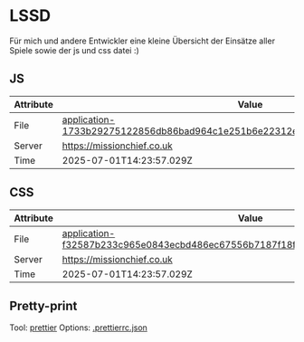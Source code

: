# LSSD

Für mich und andere Entwickler eine kleine Übersicht der Einsätze aller Spiele sowie der js und css datei :)

<!-- automated -->

## JS

| Attribute | Value                                                                                                                                                                                                |
| --------- | ---------------------------------------------------------------------------------------------------------------------------------------------------------------------------------------------------- |
| File      | [application-1733b29275122856db86bad964c1e251b6e22312e7204c69d3b746128608adca.js](https://missionchief.co.uk/assets/application-1733b29275122856db86bad964c1e251b6e22312e7204c69d3b746128608adca.js) |
| Server    | https://missionchief.co.uk                                                                                                                                                                           |
| Time      | 2025-07-01T14:23:57.029Z                                                                                                                                                                             |

## CSS

| Attribute | Value                                                                                                                                                                                                  |
| --------- | ------------------------------------------------------------------------------------------------------------------------------------------------------------------------------------------------------ |
| File      | [application-f32587b233c965e0843ecbd486ec67556b7187f18fe857b57a08e19212d7e867.css](https://missionchief.co.uk/assets/application-f32587b233c965e0843ecbd486ec67556b7187f18fe857b57a08e19212d7e867.css) |
| Server    | https://missionchief.co.uk                                                                                                                                                                             |
| Time      | 2025-07-01T14:23:57.029Z                                                                                                                                                                               |

## Pretty-print

Tool: [prettier](https://prettier.io)
Options: [.prettierrc.json](./.prettierrc.json)

<!-- /automated -->
